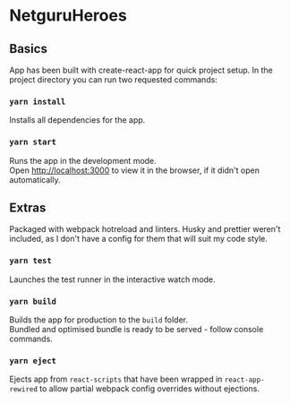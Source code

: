 # NetguruHeroes

## Basics

App has been built with create-react-app for quick project setup. In the project directory you can run two requested commands:

### `yarn install`

Installs all dependencies for the app.

### `yarn start`

Runs the app in the development mode.<br />
Open [http://localhost:3000](http://localhost:3000) to view it in the browser, if it didn't open automatically. 

## Extras

Packaged with webpack hotreload and linters. Husky and prettier weren't included, as I don't have a config for them that will suit my code style.

### `yarn test`

Launches the test runner in the interactive watch mode.

### `yarn build`

Builds the app for production to the `build` folder.<br />
Bundled and optimised bundle is ready to be served - follow console commands.

### `yarn eject`

Ejects app from `react-scripts` that have been wrapped in `react-app-rewired` to allow partial webpack config overrides without ejections.